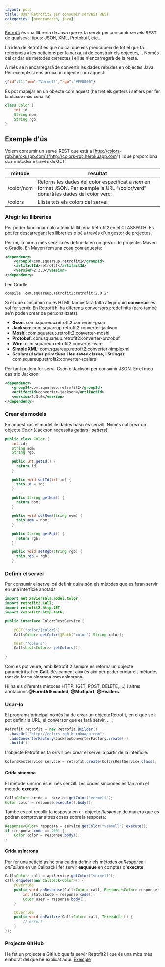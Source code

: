 ```yaml
---
layout: post
title: Usar Retrofit2 per consumir serveis REST
categories: [programació, java]
---
```

[Retrofit](http://square.github.io/retrofit/) és una llibreria de Java que es fa servir per consumir serveis REST de qualsevol tipus: JSON, XML, Protobuff, etc...

La idea de Retrofit és que no cal que ens preocupem de tot el que fa referència a les peticions per la xarxa, ni de construir els objectes, .. Només cal cridar els mètodes correctes i ell se n'encarregarà de la resta.

A més se n'encarregarà de convertir les dades rebudes en objectes Java. Per exemple si ens arriba un objecte com aquest:

```json
{"id":71,"nom":"Vermell","rgb":"#FF0000"}
```
Es pot mapejar en un objecte com aquest (he tret els getters i setters per fer la classe més senzilla)

```java
class Color {
    int id;
    String nom;
    String rgb;
}
```

Exemple d'ús
-----------------------
Volem consumir un servei REST que està a [http://colors-rgb.herokuapp.com]("http://colors-rgb.herokuapp.com") i que proporciona dos mètodes a través de GET:

| mètode          | resultat   |
| --------------- | ---------- |
| /color/nom      | Retorna les dades del color especificat a *nom* en format JSON. Per exemple la URL "/color/verd" donarà les dades del color verd. |
| /colors        | Llista tots els colors del servei |

### Afegir les llibreries
Per poder funcionar caldrà tenir la llibreria Retrofit2 en el CLASSPATH. Es pot fer descarregant les llibreries o bé a través d'un gestor de projectes.

Per mi, la forma més senzilla és definir-la en un gestor de projectes Maven o Gradle. En Maven fem una cosa com aquesta:

```xml
<dependency>
    <groupId>com.squareup.retrofit2</groupId>
    <artifactId>retrofit</artifactId>
    <version>2.3.0</version>
</dependency>
```
I en Gradle:

```
compile 'com.squareup.retrofit2:retrofit:2.0.2'
```

Si el que consumim no és HTML també farà falta afegir quin **conversor** es vol fer servir. En Retrofit hi ha diferents conversors predefinits (però també se'n poden crear de personalitzats):


* **Gson**: com.squareup.retrofit2:converter-gson
* **Jackson**: com.squareup.retrofit2:converter-jackson
* **Moshi**: com.squareup.retrofit2:converter-moshi
* **Protobuf**: com.squareup.retrofit2:converter-protobuf
* **Wire**: com.squareup.retrofit2:converter-wire
* **Simple XML**: com.squareup.retrofit2:converter-simplexml
* **Scalars (dades primitives i les seves classe, i Strings)**: com.squareup.retrofit2:converter-scalars

Per tant podem fer servir Gson o Jackson per consumir JSON. En el meu cas trio Jackson:

```xml
<dependency>
   <groupId>com.squareup.retrofit2</groupId>
   <artifactId>converter-jackson</artifactId>
   <version>2.3.0</version>
</dependency>
```

### Crear els models
En aquest cas el model de dades bàsic és senzill. Només cal crear un objecte *Color* (Jackson necessita *getters* i *setters*):

```java
public class Color {
   int id;
   String nom;
   String rgb;

   public int getId() {
     return id;
   }

   public void setId(int id) {
     this.id = id;
   }

   public String getNom() {
     return nom;
   }

   public void setNom(String nom) {
     this.nom = nom;
   }

   public String getRgb() {
     return rgb;
   }

   public void setRgb(String rgb) {
     this.rgb = rgb;
   }
```
### Definir el servei

Per consumir el servei cal definir quins són els mètodes que es faran servir en una interfície anotada:

```java
import net.xaviersala.model.Color;
import retrofit2.Call;
import retrofit2.http.GET;
import retrofit2.http.Path;

public interface ColorsRestService {

	@GET("color/{color}")
	Call<Color> getColor(@Path("color") String color);

	@GET("/colors")
	Call<List<Color>> getColors();

}
```
Com es pot veure, amb Retrofit 2 sempre es retorna un objecte parametritzat en **Call<T>**. Bàsicament això és així per poder cridar els mètodes tant de forma síncrona com asíncrona.

Hi ha els diferents mètodes HTTP: (GET, POST, DELETE, ...) i altres anotacions **@FormUrlEncoded**, **@Multipart**, **@Headers**.

### Usar-lo

El programa principal només ha de crear un objecte Retrofit, en el que se li pot definir la URL, el conversor que es farà servir, ... :

```java
Retrofit retrofit = new Retrofit.Builder()
  .baseUrl("http://colors-rgb.herokuapp.com")
  .addConverterFactory(JacksonConverterFactory.create())
  .build();
```
L'objecte Retrofit es fa servir per crear el servei a partir de la interfície:

```java
ColorsRestService service = retrofit.create(ColorsRestService.class);
```

#### Crida síncrona

El mètode síncron és el més senzill. Les crides síncrones es fan amb el mètode **execute**.

```java
Call<Color> crida =  service.getColor("vermell");
Color color = response.execute().body();
```
També es pot recollir la resposta en un objecte *Response* de manera que es podran comprovar altres coses sobre la resposta:

```java
Response<Color> resposta = service.getColor("vermell").execute();
if (response.code == 200) {
    Color color = response.body();
}
```

#### Crida asíncrona

Per fer una petició asíncrona caldrà definir els mètodes *onResponse* i *onFailure* en un Callback i fer servir **enqueue** en comptes d'**execute**:

```java
Call<Color> call = apiService.getColor("vermell");
call.enqueue(new Callback<Color>() {
    @Override
    public void onResponse(Call<Color> call, Response<Color> response) {
        int statusCode = response.code();
        Color user = response.body();
    }

    @Override
    public void onFailure(Call<Color> call, Throwable t) {
        // error!
    }
});
```

### Projecte GitHub

He fet un projecte a GitHub que fa servir Retrofit2 i que és una mica més elaborat del que he explicat aquí: [Exemple](https://github.com/utrescu/RetrofitColors)
